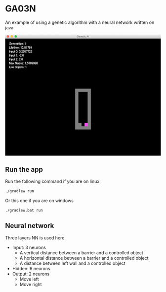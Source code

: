 # GA03N 
An example of using a genetic algorithm with a neural network written on java.

![alt text](img/screenshot.png "Screenshot")

## Run the app

Run the following command if you are on linux
```bash
./gradlew run
```

Or this one if you are on windows
```bash
./gradlew.bat run
```

## Neural network

Three layers NN is used here.
- Input: 3 neurons
  * A vertical distance between a barrier and a controlled object
  * A horizontal distance between a barrier and a controlled object
  * A distance between left wall and a controlled object
- Hidden: 6 neurons
- Output: 2 neurons
  * Move left
  * Move right
